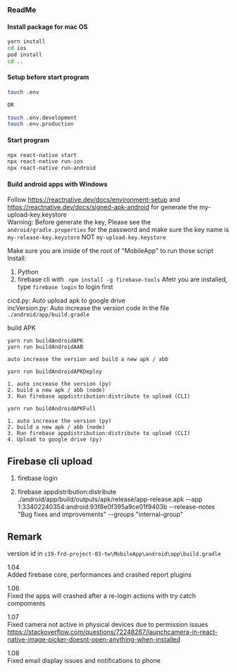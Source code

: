 ### ReadMe

#### Install package for mac OS

```bash
yarn install
cd ios
pod install
cd ..
```

#### Setup before start program

```bash
touch .env

OR

touch .env.development
touch .env.production
```

#### Start program

```bash
npx react-native start
npx react-native run-ios
npx react-native run-android
```

#### Build android apps with Windows  

Follow https://reactnative.dev/docs/environment-setup and https://reactnative.dev/docs/signed-apk-android for generate the my-upload-key.keystore  
Warning: Before generate the key, Please see the ```android/gradle.properties``` for the password and make sure the key name is ```my-release-key.keystore```  NOT ```my-upload-key.keystore```

Make sure you are inside of the root of "MobileApp" to run those script
Install:
1. Python
2. firebase cli with 
``` npm install -g firebase-tools```
Afetr you are installed, type ```firebase login``` to login first

cicd.py: Auto upload apk to google drive  
incVersion.py: Auto increase the version code in the file ```./android/app/build.gradle```

build APK  
```
yarn run buildAndroidAPK
yarn run buildAndroidAAB

auto increase the version and build a new apk / abb

yarn run buildAndroidAPKDeploy

1. auto increase the version (py)
2. build a new apk / abb (node)
3. Run firebase appdistribution:distribute to upload (CLI)

yarn run buildAndroidAPKFull

1. auto increase the version (py)
2. build a new apk / abb (node)
3. Run firebase appdistribution:distribute to upload (CLI)
4. Upload to google drive (py)
```

## Firebase cli upload
1. firebase login
   
2. firebase appdistribution:distribute ./android/app/build/outputs/apk/release/app-release.apk --app 1:33402240354:android:93f8e0f395a9ce01f9403b --release-notes "Bug fixes and improvements" --groups "internal-group"

## Remark
version id in ```c19-frd-project-03-tw\MobileApp\android\app\build.gradle```   

1.04    
Added firebase core, performances and crashed report plugins  

1.06  
Fixed the apps will crashed after a re-login actions with try catch compoments  

1.07  
Fixed camera not active in physical devices due to permission issues  
https://stackoverflow.com/questions/72248267/launchcamera-in-react-native-image-picker-doesnt-open-anything-when-installed  
  
1.08  
Fixed email display issues and notifications to phone